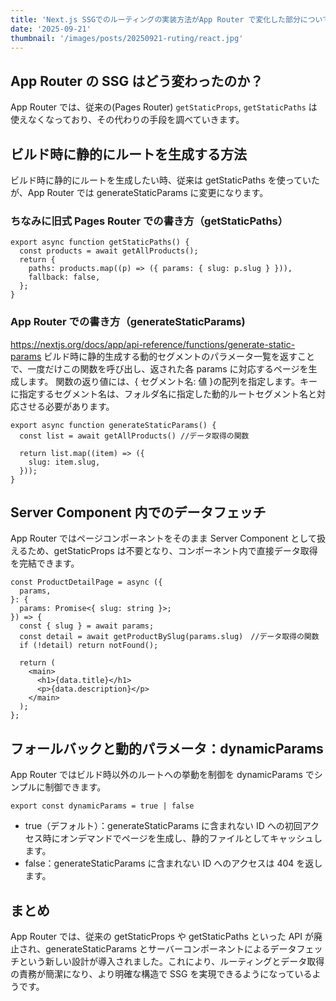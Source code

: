 ```yaml
---
title: 'Next.js SSGでのルーティングの実装方法がApp Router で変化した部分について'
date: '2025-09-21'
thumbnail: '/images/posts/20250921-ruting/react.jpg'
---
```


## App Router の SSG はどう変わったのか？

App Router では、従来の(Pages Router) `getStaticProps`, `getStaticPaths` は使えなくなっており、その代わりの手段を調べていきます。

## ビルド時に静的にルートを生成する方法

ビルド時に静的にルートを生成したい時、従来は getStaticPaths を使っていたが、App Router では generateStaticParams に変更になります。

### ちなみに旧式 Pages Router での書き方（getStaticPaths）

```
export async function getStaticPaths() {
  const products = await getAllProducts();
  return {
    paths: products.map((p) => ({ params: { slug: p.slug } })),
    fallback: false,
  };
}
```

### App Router での書き方（generateStaticParams)

https://nextjs.org/docs/app/api-reference/functions/generate-static-params
ビルド時に静的生成する動的セグメントのパラメータ一覧を返すことで、一度だけこの関数を呼び出し、返された各 params に対応するページを生成します。
関数の返り値には、{ セグメント名: 値 }の配列を指定します。キーに指定するセグメント名は、フォルダ名に指定した動的ルートセグメント名と対応させる必要があります。

```
export async function generateStaticParams() {
  const list = await getAllProducts() //データ取得の関数

  return list.map((item) => ({
    slug: item.slug,
  }));
}
```

## Server Component 内でのデータフェッチ

App Router ではページコンポーネントをそのまま Server Component として扱えるため、getStaticProps は不要となり、コンポーネント内で直接データ取得を完結できます。

```
const ProductDetailPage = async ({
  params,
}: {
  params: Promise<{ slug: string }>;
}) => {
  const { slug } = await params;
  const detail = await getProductBySlug(params.slug)　//データ取得の関数
  if (!detail) return notFound();

  return (
    <main>
      <h1>{data.title}</h1>
      <p>{data.description}</p>
    </main>
  );
};
```

## フォールバックと動的パラメータ：dynamicParams

App Router ではビルド時以外のルートへの挙動を制御を dynamicParams でシンプルに制御できます。

```
export const dynamicParams = true | false
```

- true（デフォルト）：generateStaticParams に含まれない ID への初回アクセス時にオンデマンドでページを生成し、静的ファイルとしてキャッシュします。
- false：generateStaticParams に含まれない ID へのアクセスは 404 を返します。

## まとめ

App Router では、従来の getStaticProps や getStaticPaths といった API が廃止され、generateStaticParams とサーバーコンポーネントによるデータフェッチという新しい設計が導入されました。これにより、ルーティングとデータ取得の責務が簡潔になり、より明確な構造で SSG を実現できるようになっているようです。
